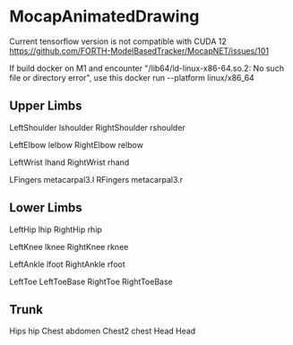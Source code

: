 # MocapAnimatedDrawing
Current tensorflow version is not compatible with CUDA 12
https://github.com/FORTH-ModelBasedTracker/MocapNET/issues/101

If build docker on M1 and encounter "/lib64/ld-linux-x86-64.so.2: No such file or directory error", use this 
docker run --platform linux/x86_64 <image>

## Upper Limbs
LeftShoulder    lshoulder
RightShoulder   rshoulder

LeftElbow       lelbow
RightElbow      relbow

LeftWrist       lhand
RightWrist      rhand

LFingers        metacarpal3.l
RFingers        metacarpal3.r

## Lower Limbs

LeftHip         lhip
RightHip        rhip

LeftKnee        lknee
RightKnee       rknee

LeftAnkle       lfoot
RightAnkle      rfoot

LeftToe         LeftToeBase
RightToe        RightToeBase

## Trunk

Hips            hip
Chest           abdomen
Chest2          chest
Head            Head